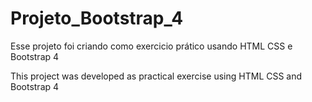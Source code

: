 # Projeto_Bootstrap_4

Esse projeto foi criando como exercicio prático usando HTML CSS e Bootstrap 4

This project was developed as practical exercise using HTML CSS and Bootstrap 4
